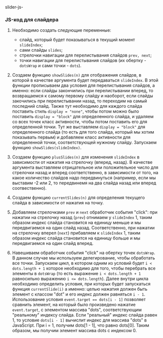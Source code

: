 slider-js-

### JS-код для слайдера

1. Необходимо создать следующие переменные:
    * слайд, который будет показываться в текущий момент `slideIndex`;
    * сами слайды `slides`;
    * стрелочки навигации для перелистывания слайдов `prev, next`;
    * точки навигации для перелистывания слайдов (их обертку - `dotsWrap` и сами точки - `dots`).

2. Создаем функцию `showSlides(n)` для отображения слайдов, в которой в качестве аргумента будет передаваться `slideIndex`. В этой функции прописываем два условия для перелистывания слайдов, а именно: если слайды закончились при перелистывании вперед, то возвращаемся к самому первому слайду и наоборот, если слайды закочились при перелистывании назад, то переходим на самый последний слайд. Также тут необходимо для каждого слайда поставить стиль `display = "none"`, чтобы потом можно было поставить `display = "block"` для определенного слайда, и удаляем со всех точек класс активности, чтобы потом поставить его для определенной точки. Тут же выставляем `display = "block"` для определенного слайда (то есть для того слайда, который мы хотим показывать первым) и добавляем класс активности для определенной точки, соответствующей нужному слайду. Запускаем функцию `showSlides(slideIndex)`.

3. Создаем функцию `plusSlides(n)` для изменения `slideIndex` в зависимости от нажатия на стрелочку (вперед, назад). В качестве аргумента выставляем отрицательное или положительное число для стрелочки назад и вперед соответственно, в зависимости от того, на какое количество слайдов надо передвинуться (например, если мы выставим -2 или 2, то передвинемя на два слайда назад или вперед соотвественно).

4. Создаем функцию `currentSlides(n)` для определения текущего слайда в зависимости от нажатия на точку.

5. Добавляем стрелочками `prev` и `next` обработчик события "click": при нажатии на стрелочку назад (`prev`) отнимаем у `slideIndex` 1, таким образом индекс слайда становится на единицу меньше и мы передвигаемся на один слайд назад. Соответственно, при нажатии на стрелочку вперел (`next`) прибавляем к `slideIndex` 1, таким образом индекс слайда становится на единицу больше и мы передвигаемся на один слайд вперед.

6. Навешиваем обработчик события "click" на обертку точек `dotsWrap`. В данном случае мы используем делегирование, чтобы обработать все точки. Запускаем цикл, в котором одним из условий будет `i < dots.length + 1` которое необходимо для того, чтобы перебрать все элементы в `dotsWrap` (то есть выражение `i < dots.length + 1` равносильно выражению `i <= dots.length`). Далее внутри цикла необходимо определить условия, при которых будет запускаться функция `currentSlide(i)` а именно: целью нажатия должен быть элемент с классом "dot" и его индекс должен равняться `i - 1`. Использование условия `event.target == dots[i - 1]` позволяет сравнить элемент, на который было произведено нажатие `event.target`, с элементом массива "dots", соответствующим "реальному" индексу слайда. Если "реальный" индекс слайда равен 1, то условие `dots[i - 1]` вычислит индекс для массива "dots" в JavaScript. При i = 1, получим dots[1 - 1], что равно dots[0]. Таким образом, мы получим элемент массива dots с индексом 0.
